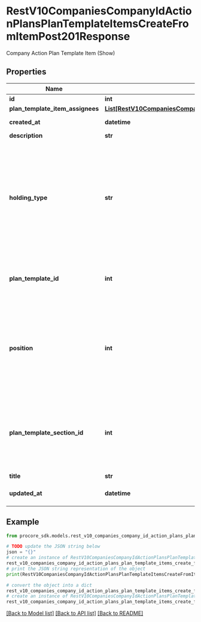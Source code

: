 # RestV10CompaniesCompanyIdActionPlansPlanTemplateItemsCreateFromItemPost201Response

Company Action Plan Template Item (Show)

## Properties

Name | Type | Description | Notes
------------ | ------------- | ------------- | -------------
**id** | **int** | ID | [optional] 
**plan_template_item_assignees** | [**List[RestV10CompaniesCompanyIdActionPlansPlanTemplateItemsCreateFromItemPost201ResponsePlanTemplateItemAssigneesInner]**](RestV10CompaniesCompanyIdActionPlansPlanTemplateItemsCreateFromItemPost201ResponsePlanTemplateItemAssigneesInner.md) |  | [optional] 
**created_at** | **datetime** | Timestamp of creation | [optional] 
**description** | **str** | Description | [optional] 
**holding_type** | **str** | Company Plan Template Item holding type specifies whether the current item holds all the succeeding items in the section or the plan | [optional] 
**plan_template_id** | **int** | ID the Company Action Plan Template Item belongs to | [optional] 
**position** | **int** | Position among other Company Action Plan Template Items within a Company Action Plan Template Section | [optional] 
**plan_template_section_id** | **int** | ID of the Company Action Plan Template Section the Company Action Plan Template Item belongs to | [optional] 
**title** | **str** | Title | [optional] 
**updated_at** | **datetime** | Timestamp of last update | [optional] 

## Example

```python
from procore_sdk.models.rest_v10_companies_company_id_action_plans_plan_template_items_create_from_item_post201_response import RestV10CompaniesCompanyIdActionPlansPlanTemplateItemsCreateFromItemPost201Response

# TODO update the JSON string below
json = "{}"
# create an instance of RestV10CompaniesCompanyIdActionPlansPlanTemplateItemsCreateFromItemPost201Response from a JSON string
rest_v10_companies_company_id_action_plans_plan_template_items_create_from_item_post201_response_instance = RestV10CompaniesCompanyIdActionPlansPlanTemplateItemsCreateFromItemPost201Response.from_json(json)
# print the JSON string representation of the object
print(RestV10CompaniesCompanyIdActionPlansPlanTemplateItemsCreateFromItemPost201Response.to_json())

# convert the object into a dict
rest_v10_companies_company_id_action_plans_plan_template_items_create_from_item_post201_response_dict = rest_v10_companies_company_id_action_plans_plan_template_items_create_from_item_post201_response_instance.to_dict()
# create an instance of RestV10CompaniesCompanyIdActionPlansPlanTemplateItemsCreateFromItemPost201Response from a dict
rest_v10_companies_company_id_action_plans_plan_template_items_create_from_item_post201_response_from_dict = RestV10CompaniesCompanyIdActionPlansPlanTemplateItemsCreateFromItemPost201Response.from_dict(rest_v10_companies_company_id_action_plans_plan_template_items_create_from_item_post201_response_dict)
```
[[Back to Model list]](../README.md#documentation-for-models) [[Back to API list]](../README.md#documentation-for-api-endpoints) [[Back to README]](../README.md)


